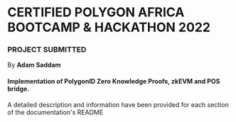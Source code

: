 # CERTIFIED POLYGON AFRICA BOOTCAMP & HACKATHON 2022
### PROJECT SUBMITTED
By **Adam Saddam**
#### Implementation of PolygonID Zero Knowledge Proofs, zkEVM and POS bridge.
A detailed description and information have been provided for each section of the documentation's README


